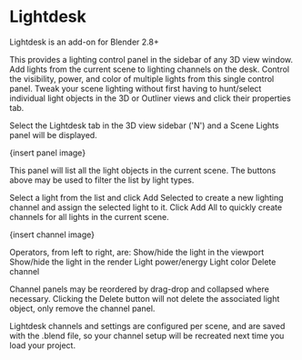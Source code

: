 # Lightdesk

Lightdesk is an add-on for Blender 2.8+

This provides a lighting control panel in the sidebar of any 3D view window.
Add lights from the current scene to lighting channels on the desk. Control the visibility, power, and color of multiple lights from this single control panel. Tweak your scene lighting without first having to hunt/select individual light objects in the 3D or Outliner views and click their properties tab.

Select the Lightdesk tab in the 3D view sidebar ('N') and a Scene Lights panel will be displayed.

{insert panel image}

This panel will list all the light objects in the current scene. The buttons above may be used to filter the list by light types.

Select a light from the list and click Add Selected to create a new lighting channel and assign the selected light to it.
Click Add All to quickly create channels for all lights in the current scene.

{insert channel image}

Operators, from left to right, are:
  Show/hide the light in the viewport
  Show/hide the light in the render
  Light power/energy
  Light color
  Delete channel

Channel panels may be reordered by drag-drop and collapsed where necessary. Clicking the Delete button will not delete the associated light object, only remove the channel panel.

Lightdesk channels and settings are configured per scene, and are saved with the .blend file, so your channel setup will be recreated next time you load your project.
